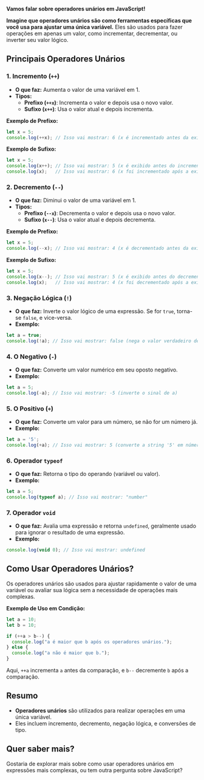 **Vamos falar sobre operadores unários em JavaScript!**

**Imagine que operadores unários são como ferramentas específicas que você usa para ajustar uma única variável.** Eles são usados para fazer operações em apenas um valor, como incrementar, decrementar, ou inverter seu valor lógico. 

## Principais Operadores Unários

### 1. **Incremento (`++`)**

- **O que faz:** Aumenta o valor de uma variável em 1.
- **Tipos:**
  - **Prefixo (`++x`)**: Incrementa o valor e depois usa o novo valor.
  - **Sufixo (`x++`)**: Usa o valor atual e depois incrementa.

**Exemplo de Prefixo:**

```javascript
let x = 5;
console.log(++x); // Isso vai mostrar: 6 (x é incrementado antes da exibição)
```

**Exemplo de Sufixo:**

```javascript
let x = 5;
console.log(x++); // Isso vai mostrar: 5 (x é exibido antes do incremento)
console.log(x);   // Isso vai mostrar: 6 (x foi incrementado após a exibição)
```

### 2. **Decremento (`--`)**

- **O que faz:** Diminui o valor de uma variável em 1.
- **Tipos:**
  - **Prefixo (`--x`)**: Decrementa o valor e depois usa o novo valor.
  - **Sufixo (`x--`)**: Usa o valor atual e depois decrementa.

**Exemplo de Prefixo:**

```javascript
let x = 5;
console.log(--x); // Isso vai mostrar: 4 (x é decrementado antes da exibição)
```

**Exemplo de Sufixo:**

```javascript
let x = 5;
console.log(x--); // Isso vai mostrar: 5 (x é exibido antes do decremento)
console.log(x);   // Isso vai mostrar: 4 (x foi decrementado após a exibição)
```

### 3. **Negação Lógica (`!`)**

- **O que faz:** Inverte o valor lógico de uma expressão. Se for `true`, torna-se `false`, e vice-versa.
- **Exemplo:**

```javascript
let a = true;
console.log(!a); // Isso vai mostrar: false (nega o valor verdadeiro de a)
```

### 4. **O Negativo (`-`)**

- **O que faz:** Converte um valor numérico em seu oposto negativo.
- **Exemplo:**

```javascript
let a = 5;
console.log(-a); // Isso vai mostrar: -5 (inverte o sinal de a)
```

### 5. **O Positivo (`+`)**

- **O que faz:** Converte um valor para um número, se não for um número já.
- **Exemplo:**

```javascript
let a = '5';
console.log(+a); // Isso vai mostrar: 5 (converte a string '5' em número 5)
```

### 6. **Operador `typeof`**

- **O que faz:** Retorna o tipo do operando (variável ou valor).
- **Exemplo:**

```javascript
let a = 5;
console.log(typeof a); // Isso vai mostrar: "number"
```

### 7. **Operador `void`**

- **O que faz:** Avalia uma expressão e retorna `undefined`, geralmente usado para ignorar o resultado de uma expressão.
- **Exemplo:**

```javascript
console.log(void 0); // Isso vai mostrar: undefined
```

## Como Usar Operadores Unários?

Os operadores unários são usados para ajustar rapidamente o valor de uma variável ou avaliar sua lógica sem a necessidade de operações mais complexas.

**Exemplo de Uso em Condição:**

```javascript
let a = 10;
let b = 10;

if (++a > b--) {
  console.log("a é maior que b após os operadores unários.");
} else {
  console.log("a não é maior que b.");
}
```

Aqui, `++a` incrementa `a` antes da comparação, e `b--` decremente `b` após a comparação.

## Resumo

- **Operadores unários** são utilizados para realizar operações em uma única variável.
- Eles incluem incremento, decremento, negação lógica, e conversões de tipo.

## Quer saber mais?

Gostaria de explorar mais sobre como usar operadores unários em expressões mais complexas, ou tem outra pergunta sobre JavaScript?